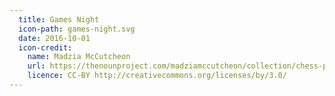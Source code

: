 ```yaml
---
  title: Games Night
  icon-path: games-night.svg
  date: 2016-10-01
  icon-credit:
    name: Madzia McCutcheon
    url: https://thenounproject.com/madziamccutcheon/collection/chess-pieces/?oq=rook&cidx=1&i=112411
    licence: CC-BY http://creativecommons.org/licenses/by/3.0/
---
```

